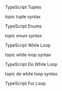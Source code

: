 TypeScript Tuples



topic
tuple syntax



TypeScript Enums


topic
enum syntax




TypeScript While Loop



topic 
while loop syntax




TypeScript Do While Loop



topic
do while loop syntax





TypeScript For Loop